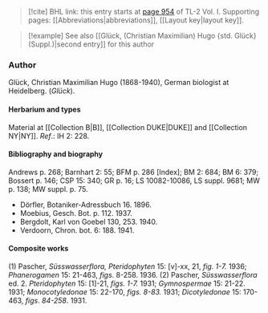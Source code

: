 > [!cite] BHL link: this entry starts at [page 954](https://www.biodiversitylibrary.org/item/103414#page/1002/mode/1up) of TL-2 Vol. I.
> Supporting pages: [[Abbreviations|abbreviations]], [[Layout key|layout key]].

> [!example] See also [[Glück, (Christian Maximilian) Hugo {std. Glück} (Suppl.)|second entry]] for this author

### Author

Glück, Christian Maximilian Hugo (1868-1940), German biologist at Heidelberg. (*Glück*).

#### Herbarium and types

Material at [[Collection B|B]], [[Collection DUKE|DUKE]] and [[Collection NY|NY]].
*Ref*.: IH 2: 228.

#### Bibliography and biography

Andrews p. 268; Barnhart 2: 55; BFM p. 286 \[Index\]; BM 2: 684; BM 6: 379; Bossert p. 146; CSP 15: 340; GR p. 16; LS 10082-10086, LS suppl. 9681; MW p. 138; MW suppl. p. 75.
- Dörfler, Botaniker-Adressbuch 16. 1896.
- Moebius, Gesch. Bot. p. 112. 1937.
- Bergdolt, Karl von Goebel 130, 253. 1940.
- Verdoorn, Chron. bot. 6: 188. 1941.

#### Composite works

(1) Pascher, *Süsswasserflora, Pteridophyten* 15: \[v\]-xx, 21, *fig. 1-7.* 1936; *Phanerogamen* 15: 21-463, *figs*. 8-258. 1936.
(2) Pascher, *Süsswasserflora* ed. 2. *Pteridophyten* 15: \[1\]-21, *figs. 1-7.* 1931; *Gymnospermae* 15: 21-22. 1931; *Monocotyledonae* 15: 22-170, *figs. 8-83.* 1931; *Dicotyledonae* 15: 170-463, *figs*. *84-258*. 1931.

